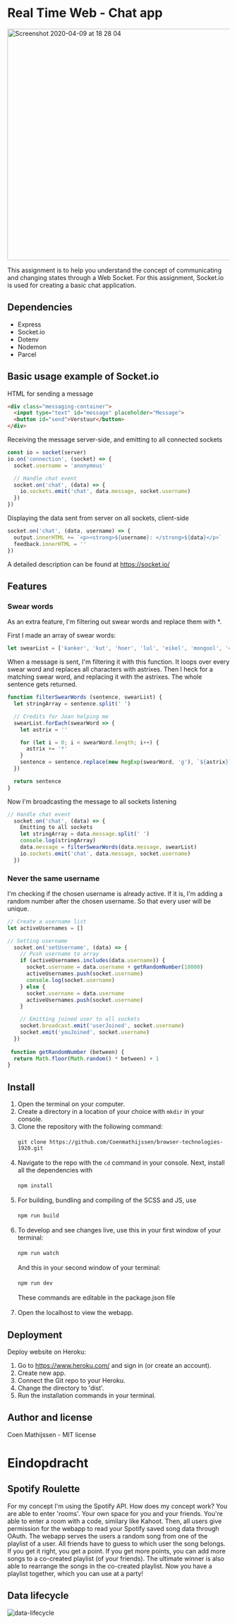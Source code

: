 # Real Time Web - Chat app

<img width="525" alt="Screenshot 2020-04-09 at 18 28 04" src="https://user-images.githubusercontent.com/43337909/78917958-ed65b880-7a8f-11ea-8321-dcc7a99fb7d6.png">


This assignment is to help you understand the concept of communicating and changing states through a Web Socket. For this assignment, Socket.io is used for creating a basic chat application.

## Dependencies
- Express
- Socket.io
- Dotenv
- Nodemon
- Parcel

## Basic usage example of Socket.io
HTML for sending a message

```html
<div class="messaging-container">
  <input type="text" id="message" placeholder="Message">
  <button id="send">Verstuur</button>
</div>
```

Receiving the message server-side, and emitting to all connected sockets

```javascript
const io = socket(server)
io.on('connection', (socket) => {
  socket.username = 'anonymous'

  // Handle chat event
  socket.on('chat', (data) => {
    io.sockets.emit('chat', data.message, socket.username)
  })
})
```

Displaying the data sent from server on all sockets, client-side

```javascript
socket.on('chat', (data, username) => {
  output.innerHTML += `<p><strong>${username}: </strong>${data}</p>`
  feedback.innerHTML = ''
})
```

A detailed description can be found at https://socket.io/

## Features
### Swear words
As an extra feature, I'm filtering out swear words and replace them with *. 

First I made an array of swear words:

```javascript 
let swearList = ['kanker', 'kut', 'hoer', 'lul', 'eikel', 'mongool', '4r5e', '5h1t', '5hit', 'a55', 'anal', 'anus', 'ar5e', 'arrse', 'arse', 'ass', 'ass-fucker', 'asses', 'assfucker', 'assfukka', 'asshole', 'assholes', 'asswhole', 'a_s_s', 'b!tch', 'b00bs', 'b17ch', 'b1tch', 'ballbag', 'balls', 'ballsack', 'bastard', 'beastial', 'beastiality', 'bellend', 'bestial', 'bestiality', 'bi+ch', 'biatch', 'bitch', 'bitcher', 'bitchers', 'bitches', 'bitchin', 'bitching', 'bloody', 'blow job', 'blowjobs', 'boiolas', 'bollock', 'bollok', 'boner', 'boob', 'boobs', 'booobs', 'boooobs', 'booooobs', 'booooooobs', 'breasts', 'buceta', 'bugger', 'bum', 'bunny fucker', 'butt', 'butthole', 'buttmuch', 'buttplug', 'c0ck', 'c0cksucker', 'carpet muncher', 'cawk', 'chink', 'cipa', 'cl1t', 'clit', 'clitoris', 'clits', 'cnut', 'cock', 'cock-sucker', 'cockface', 'cockhead', 'cockmunch', 'cockmuncher', 'cocks', 'cocksuck', 'cocksucked', 'cocksucker', 'cocksucking', 'cocksucks', 'cocksuka', 'cocksukka', 'cok', 'cokmuncher', 'coksucka', 'coon', 'cox', 'crap', 'cum', 'cummer', 'cumming', 'cums', 'cumshot', 'cunilingus', 'cunillingus', 'cunnilingus', 'cunt', 'cuntlick', 'cuntlicker', 'cuntlicking', 'cunts', 'cyalis', 'cyberfuc', 'cyberfuck', 'cyberfucked', 'cyberfucker', 'cyberfuckers', 'cyberfucking', 'd1ck', 'damn', 'dick', 'dickhead', 'dildo', 'dildos', 'dink', 'dinks', 'dirsa', 'dlck', 'dog-fucker', 'doggin', 'dogging', 'donkeyribber', 'doosh', 'duche', 'dyke', 'ejaculate', 'ejaculated', 'ejaculates', 'ejaculating', 'ejaculatings', 'ejaculation', 'ejakulate', 'f4nny', 'fag', 'fagging', 'faggitt', 'faggot', 'faggs', 'fagot', 'fagots', 'fags', 'fanny', 'fannyflaps', 'fannyfucker', 'fanyy', 'fatass', 'fcuk', 'fcuker', 'fcuking', 'feck', 'fecker', 'felching', 'fellate', 'fellatio', 'fingerfuck', 'fingerfucked', 'fingerfucker', 'fingerfuckers', 'fingerfucking', 'fingerfucks', 'fistfuck', 'fistfucked', 'fistfucker', 'fistfuckers', 'fistfucking', 'fistfuckings', 'fistfucks', 'flange', 'fook', 'fooker', 'fuck', 'fucka', 'fucked', 'fucker', 'fuckers', 'fuckhead', 'fuckheads', 'fuckin', 'fucking', 'fuckings', 'fuckingshitmotherfucker', 'fuckme', 'fucks', 'fuckwhit', 'fuckwit', 'fudge packer', 'fudgepacker', 'fuk', 'fuker', 'fukker', 'fukkin', 'fuks', 'fukwhit', 'fukwit', 'fux', 'fux0r', 'f_u_c_k', 'gangbang', 'gangbanged', 'gangbangs', 'gaylord', 'gaysex', 'goatse', 'God', 'god-dam', 'god-damned', 'goddamn', 'goddamned', 'hardcoresex', 'hell', 'heshe', 'hoar', 'hoare', 'hoer', 'homo', 'hore', 'horniest', 'horny', 'hotsex', 'jack-off', 'jackoff', 'jap', 'jerk-off', 'jism', 'jiz', 'jizm', 'jizz', 'kawk', 'knob', 'knobead', 'knobed', 'knobend', 'knobhead', 'knobjocky', 'knobjokey', 'kock', 'kondum', 'kondums', 'kum', 'kummer', 'kumming', 'kums', 'kunilingus', 'l3i+ch', 'l3itch', 'labia', 'lust', 'lusting', 'm0f0', 'm0fo', 'm45terbate', 'ma5terb8', 'ma5terbate', 'masochist', 'master-bate', 'masterb8', 'masterbat*', 'masterbat3', 'masterbate', 'masterbation', 'masterbations', 'masturbate', 'mo-fo', 'mof0', 'mofo', 'mothafuck', 'mothafucka', 'mothafuckas', 'mothafuckaz', 'mothafucked', 'mothafucker', 'mothafuckers', 'mothafuckin', 'mothafucking', 'mothafuckings', 'mothafucks', 'mother fucker', 'motherfuck', 'motherfucked', 'motherfucker', 'motherfuckers', 'motherfuckin', 'motherfucking', 'motherfuckings', 'motherfuckka', 'motherfucks', 'muff', 'mutha', 'muthafecker', 'muthafuckker', 'muther', 'mutherfucker', 'n1gga', 'n1gger', 'nazi', 'nigg3r', 'nigg4h', 'nigga', 'niggah', 'niggas', 'niggaz', 'nigger', 'niggers', 'nob', 'nob jokey', 'nobhead', 'nobjocky', 'nobjokey', 'numbnuts', 'nutsack', 'orgasim', 'orgasims', 'orgasm', 'orgasms', 'p0rn', 'pawn', 'pecker', 'penis', 'penisfucker', 'phonesex', 'phuck', 'phuk', 'phuked', 'phuking', 'phukked', 'phukking', 'phuks', 'phuq', 'pigfucker', 'pimpis', 'piss', 'pissed', 'pisser', 'pissers', 'pisses', 'pissflaps', 'pissin', 'pissing', 'pissoff', 'poop', 'porn', 'porno', 'pornography', 'pornos', 'prick', 'pricks', 'pron', 'pube', 'pusse', 'pussi', 'pussies', 'pussy', 'pussys', 'rectum', 'retard', 'rimjaw', 'rimming', 's hit', 's.o.b.', 'sadist', 'schlong', 'screwing', 'scroat', 'scrote', 'scrotum', 'semen', 'sex', 'sh!+', 'sh!t', 'sh1t', 'shag', 'shagger', 'shaggin', 'shagging', 'shemale', 'shi+', 'shit', 'shitdick', 'shite', 'shited', 'shitey', 'shitfuck', 'shitfull', 'shithead', 'shiting', 'shitings', 'shits', 'shitted', 'shitter', 'shitters', 'shitting', 'shittings', 'shitty', 'skank', 'slut', 'sluts', 'smegma', 'smut', 'snatch', 'son-of-a-bitch', 'spac', 'spunk', 's_h_i_t', 't1tt1e5', 't1tties', 'teets', 'teez', 'testical', 'testicle', 'tit', 'titfuck', 'tits', 'titt', 'tittie5', 'tittiefucker', 'titties', 'tittyfuck', 'tittywank', 'titwank', 'tosser', 'turd', 'tw4t', 'twat', 'twathead', 'twatty', 'twunt', 'twunter', 'v14gra', 'v1gra', 'vagina', 'viagra', 'vulva', 'w00se', 'wang', 'wank', 'wanker', 'wanky', 'whoar', 'whore', 'willies', 'willy', 'xrated', 'xxx']
```

When a message is sent, I'm filtering it with this function. It loops over every swear word and replaces all characters with astrixes. Then I heck for a matching swear word, and replacing it with the astrixes. The whole sentence gets returned.

```javascript
function filterSwearWords (sentence, swearList) {
  let stringArray = sentence.split(' ')

  // Credits for Joan helping me
  swearList.forEach(swearWord => {
    let astrix = ''

    for (let i = 0; i < swearWord.length; i++) {
      astrix += '*'
    }
    sentence = sentence.replace(new RegExp(swearWord, 'g'), `${astrix}`)
  })

  return sentence
}
```

Now I'm broadcasting the message to all sockets listening

```javascript
// Handle chat event
  socket.on('chat', (data) => {
    Emitting to all sockets
    let stringArray = data.message.split(' ')
    console.log(stringArray)
    data.message = filterSwearWords(data.message, swearList)
    io.sockets.emit('chat', data.message, socket.username)
  })
```

### Never the same username
I'm checking if the chosen username is already active. If it is, I'm adding a random number after the chosen username. So that every user will be unique.

```javascript
// Create a username list
let activeUsernames = []

// Setting username
  socket.on('setUsername', (data) => {
    // Push username to array
    if (activeUsernames.includes(data.username)) {
      socket.username = data.username + getRandomNumber(10000)
      activeUsernames.push(socket.username)
      console.log(socket.username)
    } else {
      socket.username = data.username
      activeUsernames.push(socket.username)
    }

    // Emitting joined user to all sockets
    socket.broadcast.emit('userJoined', socket.username)
    socket.emit('youJoined', socket.username)
  })
  
 function getRandomNumber (between) {
  return Math.floor(Math.random() * between) + 1
}
```

## Install
1. Open the terminal on your computer.
2. Create a directory in a location of your choice with `mkdir` in your console.
3. Clone the repository with the following command:
<br></br>
`git clone https://github.com/Coenmathijssen/browser-technologies-1920.git`
<br></br>
4. Navigate to the repo with the `cd` command in your console. Next, install all the dependencies with 
<br></br>
`npm install`
<br></br>
5. For building, bundling and compiling of the SCSS and JS, use
<br></br>
`npm run build`
<br></br>
6. To develop and see changes live, use this in your first window of your terminal:
<br></br>
`npm run watch`
<br></br>
And this in your second window of your terminal:
<br></br>
`npm run dev`
<br></br>
These commands are editable in the package.json file
<br></br>
6. Open the localhost to view the webapp.

## Deployment
Deploy website on Heroku:
1. Go to https://www.heroku.com/ and sign in (or create an account).
2. Create new app.
3. Connect the Git repo to your Heroku.
4. Change the directory to 'dist'.
5. Run the installation commands in your terminal.

## Author and license
Coen Mathijssen - MIT license

# Eindopdracht
## Spotify Roulette
For my concept I'm using the Spotify API. How does my concept work? You are able to enter 'rooms'. Your own space for you and your friends. You're able to enter a room with a code, similary like Kahoot. Then, all users give permission for the webapp to read your Spotify saved song data through OAuth. The webapp serves the users a random song from one of the playlist of a user. All friends have to guess to which user the song belongs. If you get it right, you get a point. If you get more points, you can add more songs to a co-created playlist (of your friends). The ultimate winner is also able to rearrange the songs in the co-created playlist. Now you have a playlist together, which you can use at a party!

## Data lifecycle
![data-lifecycle](https://user-images.githubusercontent.com/43337909/79838758-c70b1b80-83b3-11ea-84de-d49ebd5e9472.jpg)
